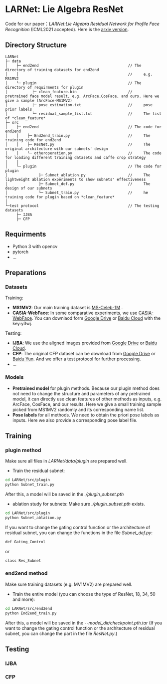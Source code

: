 # LARNet: Lie Algebra ResNet 
Code for our paper：*LARNet:Lie Algebra Residual Network for Profile Face Recognition*  (ICML2021 accepted).  Here is the [arxiv version](https://arxiv.org/abs/2103.08147).

## Directory Structure
```
LARNet
├─ data
│    ├─ end2end                                        // The directory of training datasets for end2end
│    │                                                 //     e.g. MS1MV2
│    └─ plugin                                         // The directory of requirments for plugin
│           ├─ clean_feature.bin                       //     pretrained face model result, e.g. ArcFace,CosFace, and ours. Here we give a sample (ArcFace-MS1MV2)
│           ├─ pose_estimation.txt                     //     pose prior labels
│           └─ residual_sample_list.txt                //     The list of *clean_feature*
├─ src
│    ├─ end2end                                        // The code for end2end                      
│    │    ├─ End2end_train.py                          //     The training code for end2end
│    │    ├─ ResNet.py                                 //     The original architecture with our subnets' design
│    │    └─ otheroperation.py                         //     The code for loading different training datasets and caffe crop strategy
│    │
│    └─ plugin                                         // The code for plugin
│              ├─ Subnet_ablation.py                   //     The lightweight ablation experiments to show subnets' effectiveness        
│              ├─ Subnet_def.py                        //     The design of our subnets
│              └─ Subnet_train.py                      //     he training code for plugin based on *clean_feature*
│
└─test protocol                                        // The testing datasets                     
     ├─ IJBA
     ├─ CFP
```

## Requirments
- Python 3 with opencv
- pytorch
- ...

## Preparations
### Datasets
Training:
- **MS1MV2**: Our main training dataset is [MS-Celeb-1M](https://www.microsoft.com/en-us/research/project/ms-celeb-1m-challenge-recognizing-one-million-celebrities-real-world/) .
- **CASIA-WebFace**: In some comparative experiments, we use [CASIA-WebFace](https://arxiv.org/abs/1411.7923). You can downlaod form [Google Drive](https://drive.google.com/open?id=1Of_EVz-yHV7QVWQGihYfvtny9Ne8qXVz) or [Baidu Cloud](https://pan.baidu.com/s/1hQCOD4Kr66MOW0_PE8bL0w) with the key:y3wj.

Testing:
- **IJBA**:  We use the aligned images provided from  [Google Drive](https://drive.google.com/file/d/11p1eVSpyHZQUG0uBGyRoFnOXXTuZ501c/view?usp=sharing) or  [Baidu Cloud](https://pan.baidu.com/s/1xLi6zDqwAeXEMV4aWi1k3g). 
- **CFP**: The original CFP dataset can be download from [Google Drive](https://drive.google.com/file/d/1B9QGThNd_-4Pg8O3si-EUYU9Px748p1C/view?usp=sharing) or [Baidu Yun](https://pan.baidu.com/s/1U_CzmLsJ2OaX4rJeJ7r92g). And we offer a test protocol for further processing.
- ...

### Models
- **Pretrained model** for plugin methods. Because our plugin method does not need to change the structure and parameters of any pretrained model, it can directly use clean features of other methods as inputs, e.g. ArcFace, CosFace, and our results. Here we give a small training sample picked from  MS1MV2 randomly and its corresponding name list.
- **Pose labels** for all methods. We need to obtain the priori pose labels as inputs. Here we also provide a corresponding pose label file.

## Training
### plugin method
Make sure all files in *LARNet/data/plugin* are prepared well.
- Train the residual subnet:
```bash
cd LARNet/src/plugin
python Subnet_train.py
```
After this, a model will be saved in the *./plugin_subset.pth*
<br>
- ablation study for subnets:
Make sure *./plugin_subset.pth* exists.
```bash
cd LARNet/src/plugin
python Subnet_ablation.py
```
If you want to change the gating control function or the architecture of residual subnet, you can change the functions in the file *Subnet_def.py*:
```bash
def Gating_Control
```
or
```bash
class Res_Subnet
```

### end2end method
Make sure training datasets (e.g. MV1MV2) are prepared well.
- Train the entire model (you can choose the type of ResNet, 18, 34, 50 and more):
```bash
cd LARNet/src/end2end
python End2end_train.py
```
After this, a model will be saved in the *--model_dir/checkpoint.pth.tar*
(If you want to change the gating control function or the architecture of residual subnet, you can change the part in the file *ResNet.py*.)
## Testing
### IJBA
### CFP



